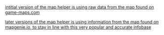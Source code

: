 [intitial version of the map helper is using raw data from the map found on game-maps.com](https://game-maps.com/Starfield/Starfield-Map.asp)
[<p>later versions of the map helper is using information from the map found on mapgenie.io, to stay in line with this very popular and accurate infobase</p>](https://mapgenie.io/starfield)
